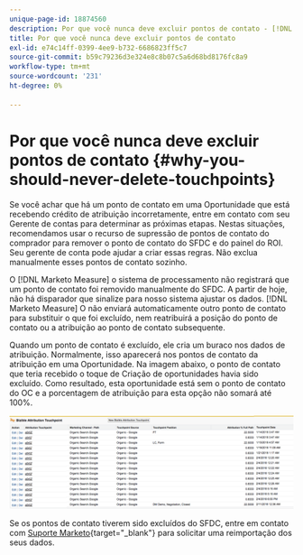 ```yaml
---
unique-page-id: 18874560
description: Por que você nunca deve excluir pontos de contato - [!DNL Marketo Measure] - Documentação do produto
title: Por que você nunca deve excluir pontos de contato
exl-id: e74c14ff-0399-4ee9-b732-6686823ff5c7
source-git-commit: b59c79236d3e324e8c8b07c5a6d68bd8176fc8a9
workflow-type: tm+mt
source-wordcount: '231'
ht-degree: 0%

---
```


# Por que você nunca deve excluir pontos de contato {#why-you-should-never-delete-touchpoints}

Se você achar que há um ponto de contato em uma Oportunidade que está recebendo crédito de atribuição incorretamente, entre em contato com seu Gerente de contas para determinar as próximas etapas. Nestas situações, recomendamos usar o recurso de supressão de pontos de contato do comprador para remover o ponto de contato do SFDC e do painel do ROI. Seu gerente de conta pode ajudar a criar essas regras. Não exclua manualmente esses pontos de contato sozinho.

O [!DNL Marketo Measure] o sistema de processamento não registrará que um ponto de contato foi removido manualmente do SFDC. A partir de hoje, não há disparador que sinalize para nosso sistema ajustar os dados. [!DNL Marketo Measure] O não enviará automaticamente outro ponto de contato para substituir o que foi excluído, nem reatribuirá a posição do ponto de contato ou a atribuição ao ponto de contato subsequente.

Quando um ponto de contato é excluído, ele cria um buraco nos dados de atribuição. Normalmente, isso aparecerá nos pontos de contato da atribuição em uma Oportunidade. Na imagem abaixo, o ponto de contato que teria recebido o toque de Criação de oportunidades havia sido excluído. Como resultado, esta oportunidade está sem o ponto de contato do OC e a porcentagem de atribuição para esta opção não somará até 100%.

![](assets/1.png)

Se os pontos de contato tiverem sido excluídos do SFDC, entre em contato com [Suporte Marketo](https://nation.marketo.com/t5/support/ct-p/Support){target="_blank"} para solicitar uma reimportação dos seus dados.
